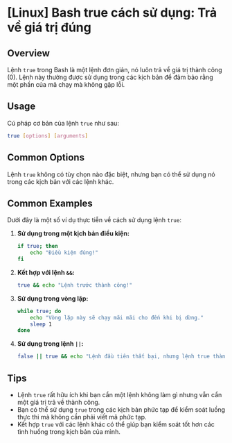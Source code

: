 # [Linux] Bash true cách sử dụng: Trả về giá trị đúng

## Overview
Lệnh `true` trong Bash là một lệnh đơn giản, nó luôn trả về giá trị thành công (0). Lệnh này thường được sử dụng trong các kịch bản để đảm bảo rằng một phần của mã chạy mà không gặp lỗi.

## Usage
Cú pháp cơ bản của lệnh `true` như sau:

```bash
true [options] [arguments]
```

## Common Options
Lệnh `true` không có tùy chọn nào đặc biệt, nhưng bạn có thể sử dụng nó trong các kịch bản với các lệnh khác. 

## Common Examples
Dưới đây là một số ví dụ thực tiễn về cách sử dụng lệnh `true`:

1. **Sử dụng trong một kịch bản điều kiện:**
   ```bash
   if true; then
       echo "Điều kiện đúng!"
   fi
   ```

2. **Kết hợp với lệnh `&&`:**
   ```bash
   true && echo "Lệnh trước thành công!"
   ```

3. **Sử dụng trong vòng lặp:**
   ```bash
   while true; do
       echo "Vòng lặp này sẽ chạy mãi mãi cho đến khi bị dừng."
       sleep 1
   done
   ```

4. **Sử dụng trong lệnh `||`:**
   ```bash
   false || true && echo "Lệnh đầu tiên thất bại, nhưng lệnh true thành công!"
   ```

## Tips
- Lệnh `true` rất hữu ích khi bạn cần một lệnh không làm gì nhưng vẫn cần một giá trị trả về thành công.
- Bạn có thể sử dụng `true` trong các kịch bản phức tạp để kiểm soát luồng thực thi mà không cần phải viết mã phức tạp.
- Kết hợp `true` với các lệnh khác có thể giúp bạn kiểm soát tốt hơn các tình huống trong kịch bản của mình.